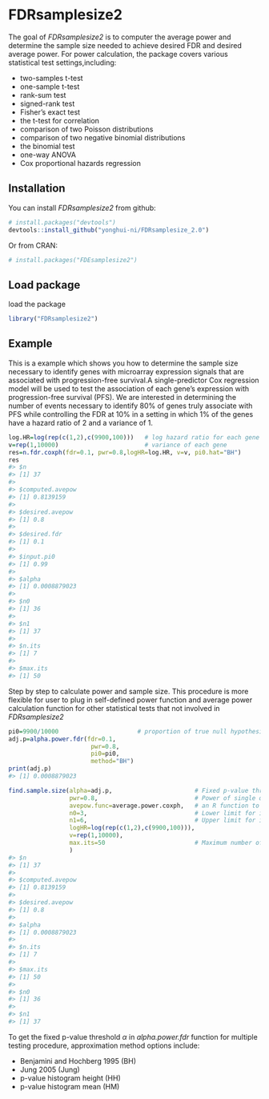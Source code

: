 
<!-- README.md is generated from README.Rmd. Please edit that file -->

# FDRsamplesize2

<!-- badges: start -->
<!-- badges: end -->

The goal of *FDRsamplesize2* is to computer the average power and
determine the sample size needed to achieve desired FDR and desired
average power. For power calculation, the package covers various
statistical test settings,including:

- two-samples t-test
- one-sample t-test
- rank-sum test
- signed-rank test
- Fisher’s exact test
- the t-test for correlation
- comparison of two Poisson distributions
- comparison of two negative binomial distributions
- the binomial test
- one-way ANOVA
- Cox proportional hazards regression

## Installation

You can install *FDRsamplesize2* from github:

``` r
# install.packages("devtools")
devtools::install_github("yonghui-ni/FDRsamplesize_2.0")
```

Or from CRAN:

``` r
# install.packages("FDEsamplesize2")
```

## Load package

load the package

``` r
library("FDRsamplesize2")
```

## Example

This is a example which shows you how to determine the sample size
necessary to identify genes with microarray expression signals that are
associated with progression-free survival.A single-predictor Cox
regression model will be used to test the association of each gene’s
expression with progression-free survival (PFS). We are interested in
determining the number of events necessary to identify 80% of genes
truly associate with PFS while controlling the FDR at 10% in a setting
in which 1% of the genes have a hazard ratio of 2 and a variance of 1.

``` r
log.HR=log(rep(c(1,2),c(9900,100)))   # log hazard ratio for each gene
v=rep(1,10000)                        # variance of each gene
res=n.fdr.coxph(fdr=0.1, pwr=0.8,logHR=log.HR, v=v, pi0.hat="BH")
res
#> $n
#> [1] 37
#> 
#> $computed.avepow
#> [1] 0.8139159
#> 
#> $desired.avepow
#> [1] 0.8
#> 
#> $desired.fdr
#> [1] 0.1
#> 
#> $input.pi0
#> [1] 0.99
#> 
#> $alpha
#> [1] 0.0008879023
#> 
#> $n0
#> [1] 36
#> 
#> $n1
#> [1] 37
#> 
#> $n.its
#> [1] 7
#> 
#> $max.its
#> [1] 50
```

Step by step to calculate power and sample size. This procedure is more
flexible for user to plug in self-defined power function and average
power calculation function for other statistical tests that not involved
in *FDRsamplesize2*

``` r
pi0=9900/10000                      # proportion of true null hypothesis
adj.p=alpha.power.fdr(fdr=0.1,
                       pwr=0.8,
                       pi0=pi0,
                       method="BH")
print(adj.p)
#> [1] 0.0008879023

find.sample.size(alpha=adj.p,                       # Fixed p-value threshold     
                 pwr=0.8,                           # Power of single α-level test
                 avepow.func=average.power.coxph,   # an R function to compute average power  
                 n0=3,                              # Lower limit for initial sample size range
                 n1=6,                              # Upper limit for initial sample size range
                 logHR=log(rep(c(1,2),c(9900,100))),
                 v=rep(1,10000), 
                 max.its=50                         # Maximum number of iterations, default is 50
                 )
#> $n
#> [1] 37
#> 
#> $computed.avepow
#> [1] 0.8139159
#> 
#> $desired.avepow
#> [1] 0.8
#> 
#> $alpha
#> [1] 0.0008879023
#> 
#> $n.its
#> [1] 7
#> 
#> $max.its
#> [1] 50
#> 
#> $n0
#> [1] 36
#> 
#> $n1
#> [1] 37
```

To get the fixed p-value threshold $\alpha$ in *alpha.power.fdr*
function for multiple testing procedure, approximation method options
include:

- Benjamini and Hochberg 1995 (BH)
- Jung 2005 (Jung)
- p-value histogram height (HH)
- p-value histogram mean (HM)
